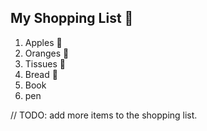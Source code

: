 ## My Shopping List 🛒

1. Apples 🍎
2. Oranges 🍊
3. Tissues 🚽
4. Bread 🍞
5. Book
6. pen


// TODO: add more items to the shopping list.
